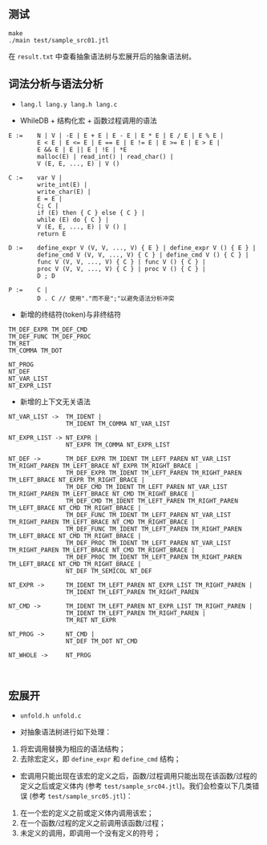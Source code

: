 ## 测试

```
make
./main test/sample_src01.jtl
```
在 `result.txt` 中查看抽象语法树与宏展开后的抽象语法树。

## 词法分析与语法分析

- `lang.l lang.y lang.h lang.c`

- WhileDB + 结构化宏 + 函数过程调用的语法

```
E :=    N | V | -E | E + E | E - E | E * E | E / E | E % E |
        E < E | E <= E | E == E | E != E | E >= E | E > E | 
        E && E | E || E | !E | *E
        malloc(E) | read_int() | read_char() |
        V (E, E, ..., E) | V ()

C :=    var V |
        write_int(E) |
        write_char(E) |
        E = E |
        C; C |
        if (E) then { C } else { C } |
        while (E) do { C } |
        V (E, E, ..., E) | V () |
        return E

D :=    define_expr V (V, V, ..., V) { E } | define_expr V () { E } |
        define_cmd V (V, V, ..., V) { C } | define_cmd V () { C } |
        func V (V, V, ..., V) { C } | func V () { C } |
        proc V (V, V, ..., V) { C } | proc V () { C } |
        D ; D

P :=    C |
        D . C // 使用"."而不是";"以避免语法分析冲突

```



- 新增的终结符(token)与非终结符
```
TM_DEF_EXPR TM_DEF_CMD
TM_DEF_FUNC TM_DEF_PROC
TM_RET
TM_COMMA TM_DOT

NT_PROG
NT_DEF
NT_VAR_LIST
NT_EXPR_LIST

```

- 新增的上下文无关语法
```
NT_VAR_LIST ->  TM_IDENT |
                TM_IDENT TM_COMMA NT_VAR_LIST

NT_EXPR_LIST -> NT_EXPR |
                NT_EXPR TM_COMMA NT_EXPR_LIST

NT_DEF ->       TM_DEF_EXPR TM_IDENT TM_LEFT_PAREN NT_VAR_LIST TM_RIGHT_PAREN TM_LEFT_BRACE NT_EXPR TM_RIGHT_BRACE |
                TM_DEF_EXPR TM_IDENT TM_LEFT_PAREN TM_RIGHT_PAREN TM_LEFT_BRACE NT_EXPR TM_RIGHT_BRACE |
                TM_DEF_CMD TM_IDENT TM_LEFT_PAREN NT_VAR_LIST TM_RIGHT_PAREN TM_LEFT_BRACE NT_CMD TM_RIGHT_BRACE |
                TM_DEF_CMD TM_IDENT TM_LEFT_PAREN TM_RIGHT_PAREN TM_LEFT_BRACE NT_CMD TM_RIGHT_BRACE |
                TM_DEF_FUNC TM_IDENT TM_LEFT_PAREN NT_VAR_LIST TM_RIGHT_PAREN TM_LEFT_BRACE NT_CMD TM_RIGHT_BRACE |
                TM_DEF_FUNC TM_IDENT TM_LEFT_PAREN TM_RIGHT_PAREN TM_LEFT_BRACE NT_CMD TM_RIGHT_BRACE |
                TM_DEF_PROC TM_IDENT TM_LEFT_PAREN NT_VAR_LIST TM_RIGHT_PAREN TM_LEFT_BRACE NT_CMD TM_RIGHT_BRACE |
                TM_DEF_PROC TM_IDENT TM_LEFT_PAREN TM_RIGHT_PAREN TM_LEFT_BRACE NT_CMD TM_RIGHT_BRACE |
                NT_DEF TM_SEMICOL NT_DEF

NT_EXPR ->      TM_IDENT TM_LEFT_PAREN NT_EXPR_LIST TM_RIGHT_PAREN |
                TM_IDENT TM_LEFT_PAREN TM_RIGHT_PAREN

NT_CMD ->       TM_IDENT TM_LEFT_PAREN NT_EXPR_LIST TM_RIGHT_PAREN |
                TM_IDENT TM_LEFT_PAREN TM_RIGHT_PAREN |
                TM_RET NT_EXPR

NT_PROG ->      NT_CMD |
                NT_DEF TM_DOT NT_CMD

NT_WHOLE ->     NT_PROG

        
```

## 宏展开

- `unfold.h unfold.c`

- 对抽象语法树进行如下处理：
1. 将宏调用替换为相应的语法结构；
2. 去除宏定义，即 `define_expr` 和 `define_cmd` 结构；


- 宏调用只能出现在该宏的定义之后，函数/过程调用只能出现在该函数/过程的定义之后或定义体内 (参考 `test/sample_src04.jtl`)。我们会检查以下几类错误 (参考 `test/sample_src05.jtl`)：
1. 在一个宏的定义之前或定义体内调用该宏；
2. 在一个函数/过程的定义之前调用该函数/过程；
3. 未定义的调用，即调用一个没有定义的符号； 


